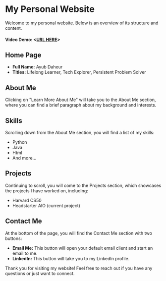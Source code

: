 # My Personal Website

Welcome to my personal website. Below is an overview of its structure and content.
#### Video Demo:  <[URL HERE](https://www.youtube.com/watch?v=6_FvecEVIkQ&ab_channel=NotModern)>

## Home Page
- **Full Name:** Ayub Daheur
- **Titles:** Lifelong Learner, Tech Explorer, Persistent Problem Solver

## About Me
Clicking on "Learn More About Me" will take you to the About Me section, where you can find a brief paragraph about my background and interests.

## Skills
Scrolling down from the About Me section, you will find a list of my skills:
- Python
- Java
- Html
- And more...

## Projects
Continuing to scroll, you will come to the Projects section, which showcases the projects I have worked on, including:
- Harvard CS50
- Headstarter AIO (current project)


## Contact Me
At the bottom of the page, you will find the Contact Me section with two buttons:
- **Email Me:** This button will open your default email client and start an email to me.
- **LinkedIn:** This button will take you to my LinkedIn profile.

Thank you for visiting my website! Feel free to reach out if you have any questions or just want to connect.
